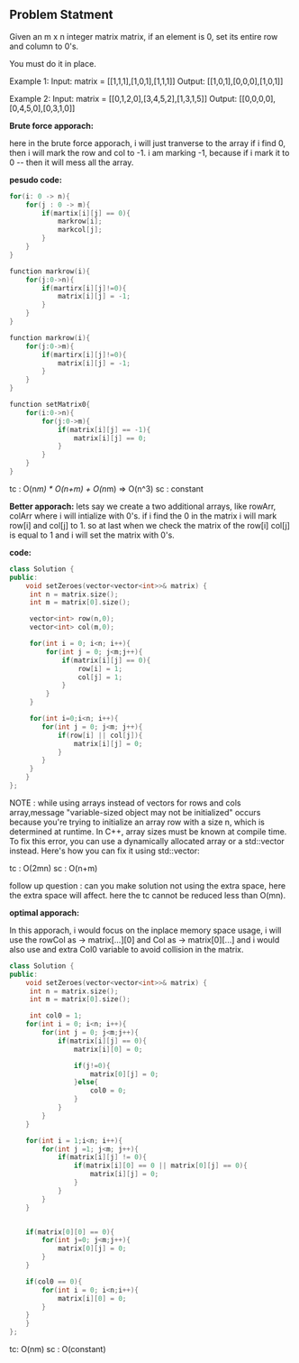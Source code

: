 ## Problem Statment

Given an m x n integer matrix matrix, if an element is 0, set its entire row and column to 0's.

You must do it in place.


Example 1: 
Input: matrix = [[1,1,1],[1,0,1],[1,1,1]]
Output: [[1,0,1],[0,0,0],[1,0,1]]

Example 2:
Input: matrix = [[0,1,2,0],[3,4,5,2],[1,3,1,5]]
Output: [[0,0,0,0],[0,4,5,0],[0,3,1,0]]


**Brute force apporach:**

here in the brute force apporach, i will just tranverse to the array if i find 0, then i will mark the row and col to -1. 
i am marking -1, because if i mark it to 0 -- then it will mess all the array. 

**pesudo code:**

```cpp
for(i: 0 -> n){
    for(j : 0 -> m){
        if(martix[i][j] == 0){
            markrow[i];
            markcol[j];
        }
    }
}

function markrow(i){
    for(j:0->n){
        if(martirx[i][j]!=0){
            matrix[i][j] = -1;
        }
    }
}

function markrow(i){
    for(j:0->m){
        if(martirx[i][j]!=0){
            matrix[i][j] = -1;
        }
    }
}

function setMatrix0{
    for(i:0->n){
        for(j:0->m){
            if(matrix[i][j] == -1){
                matrix[i][j] == 0;
            }
        }
    }
}
```
tc : O(n*m) * O(n+m) + O(n*m) => O(n^3)
sc : constant

**Better apporach:**
lets say we create a two additional arrays, like rowArr, colArr where i will intialize with 0's. 
if i find the 0 in the matrix i will mark row[i] and col[j] to 1. so at last when we check the matrix of the row[i] col[j] is equal to 1 and i will set the matrix with 0's. 

**code:**
```cpp
class Solution {
public:
    void setZeroes(vector<vector<int>>& matrix) {
     int n = matrix.size();
     int m = matrix[0].size();

     vector<int> row(n,0);
     vector<int> col(m,0);

     for(int i = 0; i<n; i++){
         for(int j = 0; j<m;j++){
             if(matrix[i][j] == 0){
                 row[i] = 1;
                 col[j] = 1;
             }
         }
     }

     for(int i=0;i<n; i++){
        for(int j = 0; j<m; j++){
            if(row[i] || col[j]){
                matrix[i][j] = 0;
            }
        }
     }
    }
};
```

NOTE : while using arrays instead of vectors for rows and cols array,message "variable-sized object may not be initialized" occurs because you're trying to initialize an array row with a size n, which is determined at runtime. In C++, array sizes must be known at compile time. To fix this error, you can use a dynamically allocated array or a std::vector instead. Here's how you can fix it using std::vector:

tc : O(2mn)
sc : O(n+m)

follow up question : can you make solution not using the extra space, here the extra space will affect. 
here the tc cannot be reduced less than O(mn).

**optimal apporach:**

In this apporach, i would focus on the inplace memory space usage, i will use the rowCol as -> matrix[...][0] and Col as -> matrix[0][...]
and i would also use and extra Col0 variable to avoid collision in the matrix. 



```cpp
class Solution {
public:
    void setZeroes(vector<vector<int>>& matrix) {
     int n = matrix.size();
     int m = matrix[0].size();

     int col0 = 1;
	for(int i = 0; i<n; i++){
		for(int j = 0; j<m;j++){
			if(matrix[i][j] == 0){
				matrix[i][0] = 0;

				if(j!=0){
					matrix[0][j] = 0;
				}else{
					col0 = 0;
				}
			}
		}
	}

	for(int i = 1;i<n; i++){
		for(int j =1; j<m; j++){
			if(matrix[i][j] != 0){
				if(matrix[i][0] == 0 || matrix[0][j] == 0){
					matrix[i][j] = 0;
				}
			}
		}
	}


	if(matrix[0][0] == 0){
		for(int j=0; j<m;j++){
			matrix[0][j] = 0;
		}
	}

	if(col0 == 0){
		for(int i = 0; i<n;i++){
			matrix[i][0] = 0;
		}
	}
    }
};
```

tc: O(nm)
sc : O(constant)



